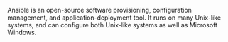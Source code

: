 Ansible is an open-source software provisioning, configuration management, and application-deployment tool. It runs on many Unix-like systems, and can configure both Unix-like systems as well as Microsoft Windows.

